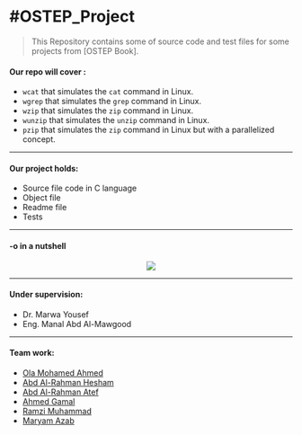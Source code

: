 # #OSTEP_Project

> This Repository contains some of  source code and test files for some projects from [OSTEP Book].

#### Our repo will cover :

- `wcat` that simulates the `cat` command in Linux.
- `wgrep` that simulates the `grep` command in Linux.
- `wzip` that simulates the `zip` command in Linux.
- `wunzip` that simulates the `unzip` command in Linux.
- `pzip` that simulates the `zip` command in Linux but with a parallelized concept.

------

#### Our project holds:

- Source file code in C language 
- Object file 
- Readme file
- Tests

------

#### -o in a nutshell

<p align="center">
  <img src="https://user-images.githubusercontent.com/56696104/147993655-6d186f9a-092c-45b4-9b6a-d23b3ba492cc.png" />
</p>

------

#### Under supervision:

- Dr. Marwa Yousef
- Eng. Manal Abd Al-Mawgood

------

#### Team work:

- [Ola Mohamed Ahmed](https://github.com/Ola-Mohamed)
- [Abd Al-Rahman Hesham](https://github.com/Red-Cloud2000)
- [Abd Al-Rahman Atef](https://github.com/Abdelrahman-Atef-Elsayed)
- [Ahmed Gamal](https://github.com/ahmedokka29)
- [Ramzi Muhammad](https://github.com/RamziMuhammad)
- [Maryam Azab](https://github.com/Maryamazab)
